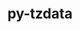 ---
title: "py-tzdata"
layout: cache
categories: [package, develop]
meta: {"compilers": ["gcc@=11.1.0", "gcc@=11.4.0", "gcc@=9.4.0", "oneapi@=2024.2.1"], "num_specs": 23, "num_specs_by_stack": {"data-vis-sdk": 5, "e4s": 10, "e4s-neoverse_v1": 2, "e4s-oneapi": 5, "e4s-power": 1, "e4s-rocm-external": 5, "root": 23}, "oss": ["ubuntu20.04", "ubuntu22.04"], "platforms": ["linux"], "stacks": ["data-vis-sdk", "e4s", "e4s-neoverse_v1", "e4s-oneapi", "e4s-power", "e4s-rocm-external", "root"], "targets": ["neoverse_v1", "ppc64le", "x86_64_v3"], "versions": ["2023.3"]}
spec_details: [{"compiler": "oneapi@=2024.2.1", "hash": "3lygxadnurqkejxsoe7goortbcmy3m7s", "os": "ubuntu22.04", "platform": "linux", "size": "-", "stacks": ["e4s-oneapi", "root"], "target": "x86_64_v3", "variants": ["build_system=python_pip"], "versions": ["2023.3"]}, {"compiler": "gcc@=11.4.0", "hash": "3u5fpsubgf2mspzyo3syx2kgsxcc5cpu", "os": "ubuntu22.04", "platform": "linux", "size": "-", "stacks": ["e4s", "e4s-rocm-external", "root"], "target": "x86_64_v3", "variants": ["build_system=python_pip"], "versions": ["2023.3"]}, {"compiler": "oneapi@=2024.2.1", "hash": "45b3yerxnfrfmxipyyybqib6jquojiwx", "os": "ubuntu22.04", "platform": "linux", "size": "-", "stacks": ["e4s-oneapi", "root"], "target": "x86_64_v3", "variants": ["build_system=python_pip"], "versions": ["2023.3"]}, {"compiler": "oneapi@=2024.2.1", "hash": "6zwfo2g4kah75vcysadsne3zyw7lq6cb", "os": "ubuntu22.04", "platform": "linux", "size": "-", "stacks": ["e4s-oneapi", "root"], "target": "x86_64_v3", "variants": ["build_system=python_pip"], "versions": ["2023.3"]}, {"compiler": "gcc@=11.4.0", "hash": "7lquys2ybynhuc5enfrgxnbqseputkex", "os": "ubuntu22.04", "platform": "linux", "size": "-", "stacks": ["e4s", "root"], "target": "x86_64_v3", "variants": ["build_system=python_pip"], "versions": ["2023.3"]}, {"compiler": "gcc@=11.4.0", "hash": "bid6jy3crmm3ru63xk32wvunuhvgwjmm", "os": "ubuntu22.04", "platform": "linux", "size": "-", "stacks": ["e4s", "root"], "target": "x86_64_v3", "variants": ["build_system=python_pip"], "versions": ["2023.3"]}, {"compiler": "oneapi@=2024.2.1", "hash": "ebvxqsxjeenxhjnug7oea27257psg4p6", "os": "ubuntu22.04", "platform": "linux", "size": "-", "stacks": ["e4s-oneapi", "root"], "target": "x86_64_v3", "variants": ["build_system=python_pip"], "versions": ["2023.3"]}, {"compiler": "gcc@=11.1.0", "hash": "fdswzhk5l3yqyabl7fubip4i3oxqx4kg", "os": "ubuntu20.04", "platform": "linux", "size": "-", "stacks": ["data-vis-sdk", "root"], "target": "x86_64_v3", "variants": ["build_system=python_pip"], "versions": ["2023.3"]}, {"compiler": "gcc@=11.1.0", "hash": "kb6t4fq4whoudl7mden53jirahmystcz", "os": "ubuntu20.04", "platform": "linux", "size": "-", "stacks": ["data-vis-sdk", "root"], "target": "x86_64_v3", "variants": ["build_system=python_pip"], "versions": ["2023.3"]}, {"compiler": "gcc@=11.1.0", "hash": "kccvwgo2ei7kim5pbzbcsknodvfudoep", "os": "ubuntu20.04", "platform": "linux", "size": "-", "stacks": ["data-vis-sdk", "root"], "target": "x86_64_v3", "variants": ["build_system=python_pip"], "versions": ["2023.3"]}, {"compiler": "gcc@=11.4.0", "hash": "nzcfpwcilxwsaqrd3q2yd7kl5gikt3t6", "os": "ubuntu22.04", "platform": "linux", "size": "-", "stacks": ["e4s", "e4s-rocm-external", "root"], "target": "x86_64_v3", "variants": ["build_system=python_pip"], "versions": ["2023.3"]}, {"compiler": "gcc@=11.1.0", "hash": "q2iy5hhohmktnzdbkhjnu3hkh3wzy4mp", "os": "ubuntu20.04", "platform": "linux", "size": "-", "stacks": ["data-vis-sdk", "root"], "target": "x86_64_v3", "variants": ["build_system=python_pip"], "versions": ["2023.3"]}, {"compiler": "gcc@=11.4.0", "hash": "rg4bx4ghnu6hpvtq4rfs7rpnpfxqww3b", "os": "ubuntu22.04", "platform": "linux", "size": "-", "stacks": ["e4s-neoverse_v1", "root"], "target": "neoverse_v1", "variants": ["build_system=python_pip"], "versions": ["2023.3"]}, {"compiler": "gcc@=11.1.0", "hash": "rlvb4yqexz3c3kanlr2mfyu37jq7265g", "os": "ubuntu20.04", "platform": "linux", "size": "-", "stacks": ["data-vis-sdk", "root"], "target": "x86_64_v3", "variants": ["build_system=python_pip"], "versions": ["2023.3"]}, {"compiler": "gcc@=9.4.0", "hash": "srtvyqdghpw4v6xeqb5b4yzpz5yogwd3", "os": "ubuntu20.04", "platform": "linux", "size": "-", "stacks": ["e4s-power", "root"], "target": "ppc64le", "variants": ["build_system=python_pip"], "versions": ["2023.3"]}, {"compiler": "gcc@=11.4.0", "hash": "tujo7iyqrur4y25xcsjub4qt4fde6ltd", "os": "ubuntu22.04", "platform": "linux", "size": "-", "stacks": ["e4s", "root"], "target": "x86_64_v3", "variants": ["build_system=python_pip"], "versions": ["2023.3"]}, {"compiler": "gcc@=11.4.0", "hash": "twcdsc6q2tydepqas24wzqar6asiol33", "os": "ubuntu22.04", "platform": "linux", "size": "-", "stacks": ["e4s-neoverse_v1", "root"], "target": "neoverse_v1", "variants": ["build_system=python_pip"], "versions": ["2023.3"]}, {"compiler": "gcc@=11.4.0", "hash": "umqpcvxjjmbzfvomm3ibjiqykrfhtff7", "os": "ubuntu22.04", "platform": "linux", "size": "-", "stacks": ["e4s", "e4s-rocm-external", "root"], "target": "x86_64_v3", "variants": ["build_system=python_pip"], "versions": ["2023.3"]}, {"compiler": "gcc@=11.4.0", "hash": "umtdfnit3ploga7r3wbzf2zsnhpcfhod", "os": "ubuntu22.04", "platform": "linux", "size": "-", "stacks": ["e4s", "e4s-rocm-external", "root"], "target": "x86_64_v3", "variants": ["build_system=python_pip"], "versions": ["2023.3"]}, {"compiler": "oneapi@=2024.2.1", "hash": "v5qgrdiphoaji4vdx2malj7sp6awowa3", "os": "ubuntu22.04", "platform": "linux", "size": "-", "stacks": ["e4s-oneapi", "root"], "target": "x86_64_v3", "variants": ["build_system=python_pip"], "versions": ["2023.3"]}, {"compiler": "gcc@=11.4.0", "hash": "vldgblzkky4cgfjj4goec2wkllxifjf3", "os": "ubuntu22.04", "platform": "linux", "size": "-", "stacks": ["e4s", "root"], "target": "x86_64_v3", "variants": ["build_system=python_pip"], "versions": ["2023.3"]}, {"compiler": "gcc@=11.4.0", "hash": "xp4ny3epxmkpklze7zzkiw4onvwyrmly", "os": "ubuntu22.04", "platform": "linux", "size": "-", "stacks": ["e4s", "e4s-rocm-external", "root"], "target": "x86_64_v3", "variants": ["build_system=python_pip"], "versions": ["2023.3"]}, {"compiler": "gcc@=11.4.0", "hash": "zlwesu5l4pvlf4yrunjxip3ltr5sxdyi", "os": "ubuntu22.04", "platform": "linux", "size": "-", "stacks": ["e4s", "root"], "target": "x86_64_v3", "variants": ["build_system=python_pip"], "versions": ["2023.3"]}]
---